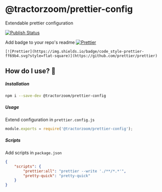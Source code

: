 # @tractorzoom/prettier-config

Extendable prettier configuration

[![Publish Status](https://github.com/TractorZoom/configurations/workflows/publish/badge.svg)](https://github.com/TractorZoom/configurations/actions)

Add badge to your repo's readme
[![Prettier](https://img.shields.io/badge/code_style-prettier-ff69b4.svg?style=flat-square)](https://github.com/prettier/prettier)

```
[![Prettier](https://img.shields.io/badge/code_style-prettier-ff69b4.svg?style=flat-square)](https://github.com/prettier/prettier)
```

## How do I use? :thinking:

##### Installation

```bash
npm i --save-dev @tractorzoom/prettier-config
```

##### Usage

Extend configuration in `prettier.config.js`

```js
module.exports = require('@tractorzoom/prettier-config');
```

##### Scripts

Add scripts in `package.json`

```json
{
    "scripts": {
        "prettier:all": "prettier --write './**/*.*'",
        "pretty-quick": "pretty-quick"
    }
}

```